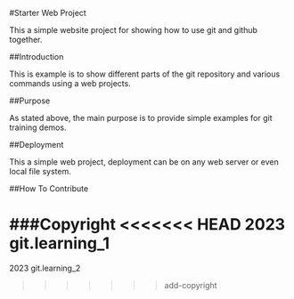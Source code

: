 #Starter Web Project

This a simple website project for showing how to use git and github together.

##Introduction

This is example is to show different parts of the git repository and various commands using a web projects.

##Purpose

As stated above, the main purpose is to provide simple examples for git training demos.

##Deployment

This a simple web project, deployment can be on any web server or even local file system.

##How To Contribute

###Copyright
<<<<<<< HEAD
2023 git.learning_1
=======
2023 git.learning_2
>>>>>>> add-copyright
